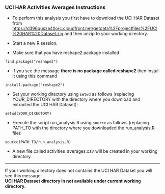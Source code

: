 ### UCI HAR Activities Averages Instructions
* To perform this analysis you first have to download the UCI HAR Dataset from https://d396qusza40orc.cloudfront.net/getdata%2Fprojectfiles%2FUCI%20HAR%20Dataset.zip and then unzip to your working directory.

* Start a new R session. 

* Make sure that you have reshape2 package installed
```
find.package("reshape2")
```
* If you see the message __there is no package called reshape2__ then install it using this command

```
install.package("reshape2")
```

* Set your working directory using `setwd` as follows (replacing YOUR_DIRECTORY with the directory where you download and extracted the UCI HAR Dataset):
```
setwd(YOUR_DIRECTORY)
```
  
  
* Execute the script run_analysis.R using `source` as follows (replacing PATH_TO with the directory where you downloaded the run_analysis.R file):
```
source(PATH_TO/run_analysis.R)
```

* A new file called activities_averages.csv will be created in your working directory.


****
  
  
If your working directory does not contains the UCI HAR Dataset you will see this message:  
**UCI HAR Dataset directory in not available under current working directory.**
